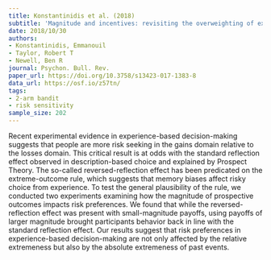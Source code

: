 ```yaml
---
title: Konstantinidis et al. (2018)
subtitle: 'Magnitude and incentives: revisiting the overweighting of extreme events in risky decisions from experience'
date: 2018/10/30
authors:
- Konstantinidis, Emmanouil
- Taylor, Robert T
- Newell, Ben R
journal: Psychon. Bull. Rev.
paper_url: https://doi.org/10.3758/s13423-017-1383-8
data_url: https://osf.io/z57tn/
tags:
- 2-arm bandit
- risk sensitivity
sample_size: 202
---
```


Recent experimental evidence in experience-based decision-making suggests that people are more risk seeking in the gains domain relative to the losses domain. This critical result is at odds with the standard reflection effect observed in description-based choice and explained by Prospect Theory. The so-called reversed-reflection effect has been predicated on the extreme-outcome rule, which suggests that memory biases affect risky choice from experience. To test the general plausibility of the rule, we conducted two experiments examining how the magnitude of prospective outcomes impacts risk preferences. We found that while the reversed-reflection effect was present with small-magnitude payoffs, using payoffs of larger magnitude brought participants behavior back in line with the standard reflection effect. Our results suggest that risk preferences in experience-based decision-making are not only affected by the relative extremeness but also by the absolute extremeness of past events.
